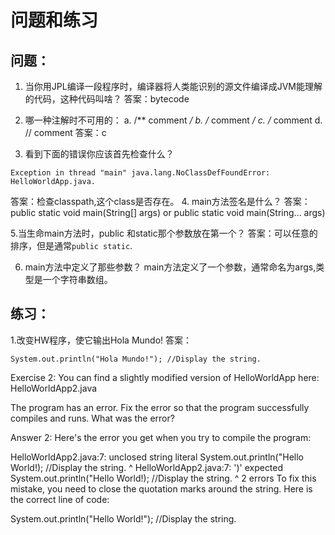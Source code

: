 # 问题和练习
## 问题：
1. 当你用JPL编译一段程序时，编译器将人类能识别的源文件编译成JVM能理解的代码，这种代码叫啥？
答案：bytecode

2. 哪一种注解时不可用的：
a. /** comment */
b. /* comment */
c. /* comment
d. // comment
答案：c

3. 看到下面的错误你应该首先检查什么？
```
Exception in thread "main" java.lang.NoClassDefFoundError:
HelloWorldApp.java.
```
答案：检查classpath,这个class是否存在。
4. main方法签名是什么？
答案：public static void main(String[] args) or public static void main(String... args)

5.当生命main方法时，public 和static那个参数放在第一个？
答案：可以任意的排序，但是通常`public static`.

6. main方法中定义了那些参数？
main方法定义了一个参数，通常命名为args,类型是一个字符串数组。

## 练习：
1.改变HW程序，使它输出Hola Mundo! 
答案：
```
System.out.println("Hola Mundo!"); //Display the string.
```

Exercise 2: You can find a slightly modified version of HelloWorldApp here: HelloWorldApp2.java

The program has an error. Fix the error so that the program successfully compiles and runs. What was the error?

Answer 2: Here's the error you get when you try to compile the program:

HelloWorldApp2.java:7: unclosed string literal
        System.out.println("Hello World!); //Display the string.
                           ^
HelloWorldApp2.java:7: ')' expected
        System.out.println("Hello World!); //Display the string.
                                                                ^
2 errors
To fix this mistake, you need to close the quotation marks around the string. Here is the correct line of code:

 System.out.println("Hello World!"); //Display the string.
